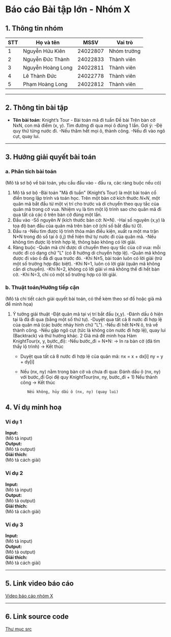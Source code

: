 # Báo cáo Bài tập lớn - Nhóm X

## 1. Thông tin nhóm
| STT | Họ và tên | MSSV | Vai trò |
|---|---|---|---|
| 1 | Nguyễn Hữu Kiên | 24022807 | Nhóm trưởng |
| 2 | Nguyễn Đức Thành | 24022833 | Thành viên |
| 3 | Nguyễn Hoàng Long | 24022811 | Thành viên | 
| 4 | Lê Thành Đức | 24022778 | Thành viên |
| 5 | Phạm Hoàng Long |24022812| Thành viên |

---

## 2. Thông tin bài tập
- **Tên bài toán**: Knight’s Tour - Bài toán mã đi tuần
Đề bài
Trên bàn cờ NxN, con mã điểm (x, y). Tìm đường đi qua mọi ô đúng 1 lần.
Gợi ý:
-Đệ quy thử từng nước đi.
-Nếu thăm hết mọi ô, thành công.
-Nếu đi vào ngõ cụt, quay lui.

---

## 3. Hướng giải quyết bài toán
### a. Phân tích bài toán
(Mô tả sơ bộ về bài toán, yêu cầu đầu vào - đầu ra, các ràng buộc nếu có)
1. Mô tả sơ bộ
-Bài toán "Mã đi tuần" (Knight’s Tour) là một bài toán cổ điển trong lập trình và toán học. Trên một bàn cờ kích thước 𝑁×𝑁, một quân mã bắt đầu từ một vị trí cho trước và di chuyển theo quy tắc của quân mã trong cờ vua. Nhiệm vụ là tìm một lộ trình sao cho quân mã đi qua tất cả các ô trên bàn cờ đúng một lần.
2. Đầu vào
-Số nguyên 𝑁 (kích thước bàn cờ: N×N).
-Hai số nguyên (x,y) là tọa độ ban đầu của quân mã trên bàn cờ (chỉ số bắt đầu từ 0).
3. Đầu ra
-Nếu tìm được lộ trình thỏa mãn điều kiện, xuất ra một ma trận N×N trong đó số tại ô (i,j) thể hiện thứ tự nước đi của quân mã.
-Nếu không tìm được lộ trình hợp lệ, thông báo không có lời giải.
4. Ràng buộc
-Quân mã chỉ được di chuyển theo quy tắc của cờ vua: mỗi nước đi có dạng chữ "L" (có 8 hướng di chuyển hợp lệ).
-Quân mã không được đi vào ô đã đi qua trước đó.
-Khi N≥5, bài toán luôn có lời giải (trừ một số trường hợp đặc biệt).
-Khi N=1, luôn có lời giải (quân mã không cần di chuyển).
-Khi N=2, không có lời giải vì mã không thể đi hết bàn cờ.
-Khi N=3, chỉ có một số trường hợp có lời giải.
### b. Thuật toán/Hướng tiếp cận
(Mô tả chi tiết cách giải quyết bài toán, có thể kèm theo sơ đồ hoặc giả mã để minh họa)
1. Ý tưởng giải thuật
-Đặt quân mã tại vị trí bắt đầu (x,y).
-Đánh dấu ô hiện tại là đã đi qua (bằng một số thứ tự).
-Duyệt qua tất cả 8 nước đi hợp lệ của quân mã (các bước nhảy hình chữ "L").
-Nếu đi hết N×N ô, trả về thành công.
-Nếu gặp ngõ cụt (tức là không còn nước đi hợp lệ), quay lui (Backtrack) và thử hướng khác.
2 Giả mã đề minh họa
Hàm KnightTour(x, y, bước_đi):
    -Nếu bước_đi = N*N: 
        → In ra bàn cờ (đã tìm thấy lộ trình)
        → Kết thúc

   - Duyệt qua tất cả 8 nước đi hợp lệ của quân mã:
        nx = x + dx[i]
        ny = y + dy[i]

   - Nếu (nx, ny) nằm trong bàn cờ và chưa đi qua:
            Đánh dấu ô (nx, ny) với bước_đi
            Gọi đệ quy KnightTour(nx, ny, bước_đi + 1)
            Nếu thành công → Kết thúc

            Nếu không, hủy dấu ô (nx, ny) (quay lui)
## 4. Ví dụ minh hoạ
### Ví dụ 1
**Input:**  
(Mô tả input)  
**Output:**  
(Mô tả output)  
**Giải thích:**  
(Mô tả cách giải)

### Ví dụ 2
**Input:**  
(Mô tả input)  
**Output:**  
(Mô tả output)  
**Giải thích:**  
(Mô tả cách giải)

### Ví dụ 3
**Input:**  
(Mô tả input)  
**Output:**  
(Mô tả output)  
**Giải thích:**  
(Mô tả cách giải)

---

## 5. Link video báo cáo
[Video báo cáo nhóm X](#)

---

## 6. Link source code
[Thư mục src](./src)

